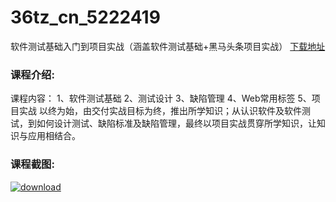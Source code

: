 # 36tz_cn_5222419
软件测试基础入门到项目实战（涵盖软件测试基础+黑马头条项目实战）
[下载地址](http://www.36tz.cn/article/5222419 "下载地址")
### 课程介绍:
课程内容：
1、软件测试基础
2、测试设计
3、缺陷管理
4、Web常用标签
5、项目实战
以终为始，由交付实战目标为终，推出所学知识；从认识软件及软件测试，到如何设计测试、缺陷标准及缺陷管理，最终以项目实战贯穿所学知识，让知识与应用相结合。

### 课程截图:
[![download](http://36tz.cn/muke_img/2022_01_2-30.png "下载地址")](http://www.36tz.cn "下载地址")
